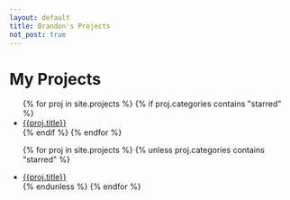 ```yaml
---
layout: default
title: Brandon's Projects
not_post: true
---
```


# My Projects

<ul>
{% for proj in site.projects %}
{% if proj.categories contains "starred" %}
		<li><i class="bi bi-star-fill post-star"></i><a href="{{ proj.url }}">{{proj.title}}</a></li>
{% endif %}
{% endfor %}

{% for proj in site.projects %}
{% unless proj.categories contains "starred" %}
	<li><a href="{{ proj.url }}">{{proj.title}}</a></li>
{% endunless %}
{% endfor %}
</ul>

